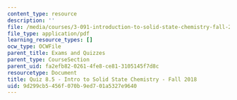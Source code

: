 ```yaml
---
content_type: resource
description: ''
file: /media/courses/3-091-introduction-to-solid-state-chemistry-fall-2018/9d299cb5456f070b9ed701a5327e9640_MIT3_091F18_Q08.5.pdf
file_type: application/pdf
learning_resource_types: []
ocw_type: OCWFile
parent_title: Exams and Quizzes
parent_type: CourseSection
parent_uid: fa2efb82-0261-4fe8-ce81-3105145f7d8c
resourcetype: Document
title: Quiz 8.5 - Intro to Solid State Chemistry - Fall 2018
uid: 9d299cb5-456f-070b-9ed7-01a5327e9640
---
```

